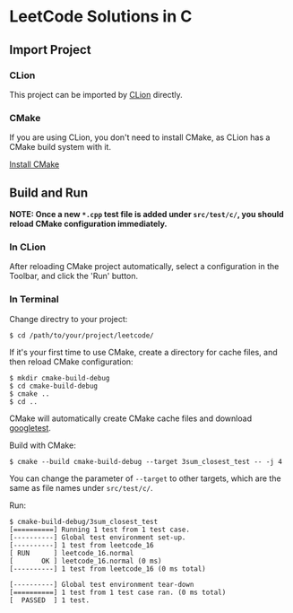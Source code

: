 # LeetCode Solutions in C

## Import Project

### CLion

This project can be imported by [CLion](https://www.jetbrains.com/clion/) directly.

### CMake

If you are using CLion, you don't need to install CMake, as CLion has a CMake build system with it.

[Install CMake](https://cmake.org/download/)

## Build and Run

**NOTE: Once a new `*.cpp` test file is added under `src/test/c/`, you should reload CMake configuration immediately.**

### In CLion

After reloading CMake project automatically, select a configuration in the Toolbar, and click the 'Run' button.

### In Terminal

Change directry to your project:

```shell
$ cd /path/to/your/project/leetcode/
```

If it's your first time to use CMake, create a directory for cache files, and then reload CMake configuration:

```shell
$ mkdir cmake-build-debug
$ cd cmake-build-debug
$ cmake ..
$ cd ..
```

CMake will automatically create CMake cache files and download [googletest](https://github.com/google/googletest).

Build with CMake:

```shell
$ cmake --build cmake-build-debug --target 3sum_closest_test -- -j 4
```

You can change the parameter of `--target` to other targets, which are the same as file names under `src/test/c/`.

Run:

```shell
$ cmake-build-debug/3sum_closest_test
[==========] Running 1 test from 1 test case.
[----------] Global test environment set-up.
[----------] 1 test from leetcode_16
[ RUN      ] leetcode_16.normal
[       OK ] leetcode_16.normal (0 ms)
[----------] 1 test from leetcode_16 (0 ms total)

[----------] Global test environment tear-down
[==========] 1 test from 1 test case ran. (0 ms total)
[  PASSED  ] 1 test.
```
